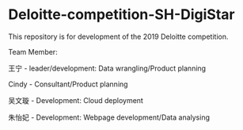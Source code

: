 # Deloitte-competition-SH-DigiStar
This repository is for development of the 2019 Deloitte competition.

Team Member:

王宁 - leader/development: Data wrangling/Product planning

Cindy - Consultant/Product planning

吴文璇 - Development: Cloud deployment

朱怡妃 - Development: Webpage development/Data analysing
